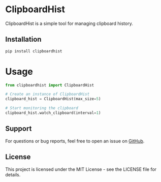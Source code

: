 # ClipboardHist

ClipboardHist is a simple tool for managing clipboard history.

## Installation

```sh
pip install clipboardhist
```

# Usage
```py
from clipboardhist import ClipboardHist

# Create an instance of ClipboardHist
clipboard_hist = ClipboardHist(max_size=5)

# Start monitoring the clipboard
clipboard_hist.watch_clipboard(interval=1)
```

## Support
For questions or bug reports, feel free to open an issue on [GitHub](https://github.com/h1l2o).

## License
This project is licensed under the MIT License - see the LICENSE file for details.
